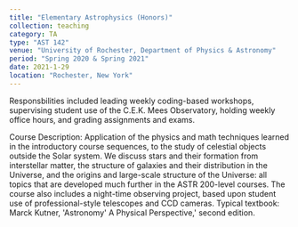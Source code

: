 ```yaml
---
title: "Elementary Astrophysics (Honors)"
collection: teaching
category: TA
type: "AST 142"
venue: "University of Rochester, Department of Physics & Astronomy"
period: "Spring 2020 & Spring 2021"
date: 2021-1-29
location: "Rochester, New York"
---
```


Responsbilities included leading weekly coding-based workshops, supervising student use of the C.E.K. Mees Observatory, holding weekly office hours, and grading assignments and exams.

Course Description: Application of the physics and math techniques learned in the introductory course sequences, to the study of celestial objects outside the Solar system. We discuss stars and their formation from interstellar matter, the structure of galaxies and their distribution in the Universe, and the origins and large-scale structure of the Universe: all topics that are developed much further in the ASTR 200-level courses. The course also includes a night-time observing project, based upon student use of professional-style telescopes and CCD cameras. Typical textbook: Marck Kutner, 'Astronomy' A Physical Perspective,' second edition.
